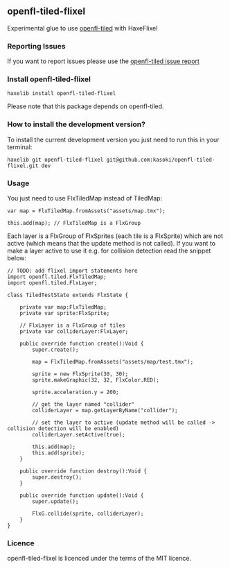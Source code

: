 ## openfl-tiled-flixel

Experimental glue to use [openfl-tiled](https://github.com/kasoki/openfl-tiled) with HaxeFlixel

### Reporting Issues

If you want to report issues please use the [openfl-tiled issue report](https://github.com/kasoki/openfl-tiled/issues)

### Install openfl-tiled-flixel

	haxelib install openfl-tiled-flixel
	
Please note that this package depends on openfl-tiled.

	
### How to install the development version?

To install the current development version you just need to run this in your terminal:

	haxelib git openfl-tiled-flixel git@github.com:kasoki/openfl-tiled-flixel.git dev

### Usage

You just need to use FlxTiledMap instead of TiledMap:

	var map = FlxTiledMap.fromAssets("assets/map.tmx");
	
	this.add(map); // FlxTiledMap is a FlxGroup
	
Each layer is a FlxGroup of FlxSprites (each tile is a FlxSprite) which are not active (which means that the update method is not called). If you want to make a layer active to use it e.g. for collision detection read the snippet below:

	// TODO: add flixel import statements here
	import openfl.tiled.FlxTiledMap;
	import openfl.tiled.FlxLayer;

	class TiledTestState extends FlxState {
		
		private var map:FlxTiledMap;
		private var sprite:FlxSprite;
		
		// FlxLayer is a FlxGroup of tiles
		private var colliderLayer:FlxLayer;
		
		public override function create():Void {
			super.create();
			
			map = FlxTiledMap.fromAssets("assets/map/test.tmx");
			
			sprite = new FlxSprite(30, 30);
			sprite.makeGraphic(32, 32, FlxColor.RED);
			
			sprite.acceleration.y = 200;
			
			// get the layer named "collider"
			colliderLayer = map.getLayerByName("collider");
			
			// set the layer to active (update method will be called -> collision detection will be enabled)
			colliderLayer.setActive(true);
			
			this.add(map);
			this.add(sprite);
		}
		
		public override function destroy():Void {
			super.destroy();
		}
		
		public override function update():Void {
			super.update();
			
			FlxG.collide(sprite, colliderLayer);
		}
	}

### Licence

openfl-tiled-flixel is licenced under the terms of the MIT licence.